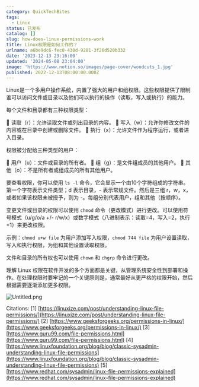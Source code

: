 ```yaml
---
category: QuickTechBites
tags:
  - Linux
status: 已发布
catalog: []
slug: how-does-linux-permissions-work
title: Linux权限是如何工作的？
urlname: a6be9dc6-fec0-430d-9281-3f26d520b332
date: '2023-12-13 23:16:00'
updated: '2024-05-08 23:04:00'
image: 'https://www.notion.so/images/page-cover/woodcuts_1.jpg'
published: 2022-12-13T08:00:00.000Z
---
```


Linux是一个多用户操作系统，内置了强大的用户和组权限。这些权限提供了限制谁可以访问文件或目录以及他们可以执行的操作（读取，写入或执行）的能力。


每个文件和目录都有三种权限类型：


🔸 读取（r）：允许读取文件或列出目录的内容。
🔸 写入（w）：允许你修改文件的内容或在目录中创建或删除文件。
🔸 执行（x）：允许文件作为程序运行，或者进入目录。


权限被分配给三种类型的用户：


🔸 用户（u）：文件或目录的所有者。
🔸 组（g）：是文件组成员的其他用户。
🔸 其他（o）：不是所有者或组成员的所有其他用户。


要查看权限，你可以使用 `ls -l` 命令，它会显示一个由10个字符组成的字符串。第一个字符表示文件类型；d 表示目录，- 表示常规文件。然后是三组 r，w，x，或者如果该权限未被授予，则为 -。每组分别代表用户，组和其他（按顺序）。


变更文件或目录的权限可以使用 `chmod` 命令（更改模式）进行更改。可以使用符号模式（u/g/o/a +/- r/w/x）或数字模式（八进制表示：读取=4，写入=2，执行=1）来更改权限。


示例：`chmod u+w file` 为用户添加写入权限，`chmod 744 file` 为用户设置读取，写入和执行权限，为组和其他设置读取权限。


文件和目录的所有权也可以使用 `chown` 和 `chgrp` 命令进行更改。


理解 Linux 权限在软件开发的多个方面都是关键，从管理系统安全性到部署和操作。在处理权限时要牢记的一个关键原则是，通常最好从更严格的权限开始，然后根据需要逐渐添加更多权限。


![Untitled.png](https://prod-files-secure.s3.us-west-2.amazonaws.com/5d24fe63-e567-4804-86f9-9fdc62e13082/332b89ee-9c33-4950-8a69-32c3d1ff2c69/Untitled.png?X-Amz-Algorithm=AWS4-HMAC-SHA256&X-Amz-Content-Sha256=UNSIGNED-PAYLOAD&X-Amz-Credential=ASIAZI2LB466ZIWECQRL%2F20250306%2Fus-west-2%2Fs3%2Faws4_request&X-Amz-Date=20250306T213435Z&X-Amz-Expires=3600&X-Amz-Security-Token=IQoJb3JpZ2luX2VjEOr%2F%2F%2F%2F%2F%2F%2F%2F%2F%2FwEaCXVzLXdlc3QtMiJHMEUCIDnDtCrG2%2BtGd1%2F9lXmNqNtm8wwJwQJXIU8PAyxpQZVvAiEAsiHcJJFIv5YKbDOj2717qC7XdeLrK75OKTgiPo2c28cq%2FwMIMxAAGgw2Mzc0MjMxODM4MDUiDFG9lBATf4u4AemKSircA4Py%2FqXrntRHzQ9H%2Bpxe7sawc1ibJISX2GU94cT%2FoC7y0pQvZqVL3KyPvfHzi%2BEXFVDeZfAx0NuwD1VWm1n5zZ2GkxC5d8TmAimPBHO62mEb9LoAP5RapUJ%2F%2BoWiIiARLYksUgbhDo56NFPoJnOwjAorPMTiHYLWoOZK8nYXLQ6Mc%2BgnsjLWzTDgIKpRoH3rTJ2ElEz7j%2B7%2Bv%2BN%2FFNIk0OTfgRt9pov%2FesrDHokgqtTI%2BFRQbIO5fcSoDzRRf5TG4GZ%2F2wTXeoHltAyo5vqkiI3nKMbnEPG%2BV%2F%2Bl77XdJaKG%2Bi9TPxxP1u13cpKYtY96CG%2F25QhBNPHENUR2QJkVWRnmfYME7hZUbAsCz%2FRo1ebci%2BgL%2FWyrVZYqGBvJL1Qv8lDwKKR26qXeJ0TjioXDvkkDg%2BQc7%2Bqe0pQ2jUWu7PRNrFRCSKYjym5%2B7xbQpLfip3bPJ8mHLSGVmeUB%2BSyTjr5kqKHDSaPMgoZcj9GU9ihijxIiTiLfq9wD6RXTMuxHSYMPRaCxrIg5rVHJaZDJPuGJEyFgd4adIybA2JJw0BgxP0FEbDRCsEFDY%2B%2BjBv13OE6xlud6fnBNVqNRA9gX3NAvUbju5xnSrLA9kdRRBADEX5bXDC9t3VJ9JBAWMJ7Mp74GOqUB5B4enT3p4TfaH7wNc4wMnJ9dXZCrzSMNBsmcu%2BGSwEJNm13bfe1EYk1n7ohNlEdppWOw%2FXyxzV8IUI0ClIRIcsg1y3Qlk15h5JM9%2FoSluSKje8iwpbO4feidPKvFg4EPqJLByruuARHv2%2BuB02pJipTx6Jz70pkrT%2FJAHrGxaXOzpSlF6zEdxnIb7w6A6allQXFRXzOQUYHZaXKlrWt2Ns2hAOrf&X-Amz-Signature=3e03e85a6e9fe5d0b4145e9714de8603d585d07c10a87f5cf316d9fc388ccde7&X-Amz-SignedHeaders=host&x-id=GetObject)


Citations:
[1] [https://linuxize.com/post/understanding-linux-file-permissions/](https://linuxize.com/post/understanding-linux-file-permissions/)
[2] [https://www.geeksforgeeks.org/permissions-in-linux/](https://www.geeksforgeeks.org/permissions-in-linux/)
[3] [https://www.guru99.com/file-permissions.html](https://www.guru99.com/file-permissions.html)
[4] [https://www.linuxfoundation.org/blog/blog/classic-sysadmin-understanding-linux-file-permissions](https://www.linuxfoundation.org/blog/blog/classic-sysadmin-understanding-linux-file-permissions)
[5] [https://www.redhat.com/sysadmin/linux-file-permissions-explained](https://www.redhat.com/sysadmin/linux-file-permissions-explained)

